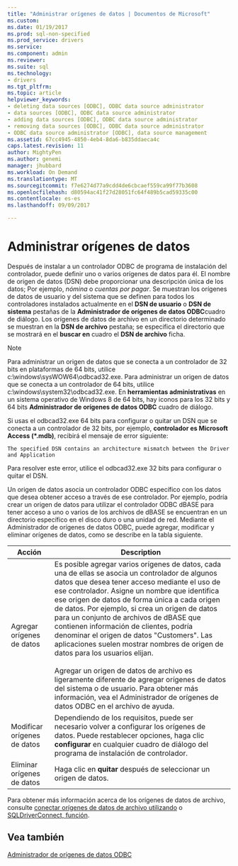 ```yaml
---
title: "Administrar orígenes de datos | Documentos de Microsoft"
ms.custom: 
ms.date: 01/19/2017
ms.prod: sql-non-specified
ms.prod_service: drivers
ms.service: 
ms.component: admin
ms.reviewer: 
ms.suite: sql
ms.technology:
- drivers
ms.tgt_pltfrm: 
ms.topic: article
helpviewer_keywords:
- deleting data sources [ODBC], ODBC data source administrator
- data sources [ODBC], ODBC data source administrator
- adding data sources [ODBC], ODBC data source administrator
- removing data sources [ODBC], ODBC data source administrator
- ODBC data source administrator [ODBC], data source management
ms.assetid: 67cc4945-4850-4eb4-8da6-b835ddaeca4c
caps.latest.revision: 11
author: MightyPen
ms.author: genemi
manager: jhubbard
ms.workload: On Demand
ms.translationtype: MT
ms.sourcegitcommit: f7e6274d77a9cdd4de6cbcaef559ca99f77b3608
ms.openlocfilehash: d80594ac41f27d28051fc64f489b5cad59335c00
ms.contentlocale: es-es
ms.lasthandoff: 09/09/2017

---
```

# <a name="managing-data-sources"></a>Administrar orígenes de datos
Después de instalar a un controlador ODBC de programa de instalación del controlador, puede definir uno o varios orígenes de datos para él. El nombre de origen de datos (DSN) debe proporcionar una descripción única de los datos; Por ejemplo, *nómina* o *cuentas por pagar*. Se muestran los orígenes de datos de usuario y del sistema que se definen para todos los controladores instalados actualmente en el **DSN de usuario** o **DSN de sistema** pestañas de la **Administrador de orígenes de datos ODBC**cuadro de diálogo. Los orígenes de datos de archivo en un directorio determinado se muestran en la **DSN de archivo** pestaña; se especifica el directorio que se mostrará en el **buscar en** cuadro el **DSN de archivo** ficha.  
  
> [!NOTE]  
>  Para administrar un origen de datos que se conecta a un controlador de 32 bits en plataformas de 64 bits, utilice c:\windows\sysWOW64\odbcad32.exe. Para administrar un origen de datos que se conecta a un controlador de 64 bits, utilice c:\windows\system32\odbcad32.exe. En **herramientas administrativas** en un sistema operativo de Windows 8 de 64 bits, hay iconos para los 32 bits y 64 bits **Administrador de orígenes de datos ODBC** cuadro de diálogo.  
  
 Si usas el odbcad32.exe 64 bits para configurar o quitar un DSN que se conecta a un controlador de 32 bits, por ejemplo, **controlador es Microsoft Access (\*.mdb)**, recibirá el mensaje de error siguiente:  
  
```  
The specified DSN contains an architecture mismatch between the Driver and Application  
```  
  
 Para resolver este error, utilice el odbcad32.exe 32 bits para configurar o quitar el DSN.  
  
 Un origen de datos asocia un controlador ODBC específico con los datos que desea obtener acceso a través de ese controlador. Por ejemplo, podría crear un origen de datos para utilizar el controlador ODBC dBASE para tener acceso a uno o varios de los archivos de dBASE se encuentran en un directorio específico en el disco duro o una unidad de red. Mediante el Administrador de orígenes de datos ODBC, puede agregar, modificar y eliminar orígenes de datos, como se describe en la tabla siguiente.  
  
|Acción|Description|  
|------------|-----------------|  
|Agregar orígenes de datos|Es posible agregar varios orígenes de datos, cada una de ellas se asocia un controlador de algunos datos que desea tener acceso mediante el uso de ese controlador. Asigne un nombre que identifica ese origen de datos de forma única a cada origen de datos. Por ejemplo, si crea un origen de datos para un conjunto de archivos de dBASE que contienen información de clientes, podría denominar el origen de datos "Customers". Las aplicaciones suelen mostrar nombres de origen de datos para los usuarios elijan.<br /><br /> Agregar un origen de datos de archivo es ligeramente diferente de agregar orígenes de datos del sistema o de usuario. Para obtener más información, vea el Administrador de orígenes de datos ODBC en el archivo de ayuda.|  
|Modificar orígenes de datos|Dependiendo de los requisitos, puede ser necesario volver a configurar los orígenes de datos. Puede restablecer opciones, haga clic **configurar** en cualquier cuadro de diálogo del programa de instalación de controlador.|  
|Eliminar orígenes de datos|Haga clic en **quitar** después de seleccionar un origen de datos.|  
  
 Para obtener más información acerca de los orígenes de datos de archivo, consulte [conectar orígenes de datos de archivo utilizando](../../odbc/reference/develop-app/connecting-using-file-data-sources.md) o [SQLDriverConnect, función](../../odbc/reference/syntax/sqldriverconnect-function.md).  
  
## <a name="see-also"></a>Vea también  
 [Administrador de orígenes de datos ODBC](../../odbc/admin/odbc-data-source-administrator.md)

